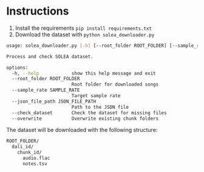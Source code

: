 # Instructions

1. Install the requirements `pip install requirements.txt`
2. Download the dataset with `python solea_downloader.py`

```bash
usage: solea_downloader.py [-h] [--root_folder ROOT_FOLDER] [--sample_rate SAMPLE_RATE] [--json_file_path JSON_FILE_PATH] [--check_dataset] [--overwrite]

Process and check SOLEA dataset.

options:
  -h, --help            show this help message and exit
  --root_folder ROOT_FOLDER
                        Root folder for downloaded songs
  --sample_rate SAMPLE_RATE
                        Target sample rate
  --json_file_path JSON_FILE_PATH
                        Path to the JSON file
  --check_dataset       Check the dataset for missing files
  --overwrite           Overwrite existing chunk folders

```


The dataset will be downloaded with the following structure:
```txt
ROOT_FOLDER/
  dali_id/
    chunk_id/
      audio.flac
      notes.tsv
```